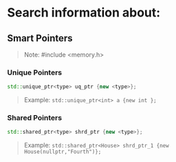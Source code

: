 # Search information about:

## Smart Pointers
>Note: #include <memory.h>

### Unique Pointers
```cpp
std::unique_ptr<type> uq_ptr {new <type>};
```
>Example: `std::unique_ptr<int> a {new int };`
### Shared Pointers
```cpp
std::shared_ptr<type> shrd_ptr {new <type>};
```
>Example: `std::shared_ptr<House> shrd_ptr_1 {new House(nullptr,"Fourth")};`